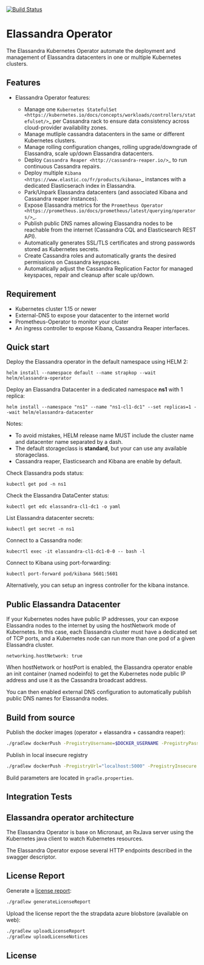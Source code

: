 [![Build Status](https://travis-ci.com/strapdata/strapkop.svg?token=PzEdBQpdXSgcm2zGdxUn&branch=master)](https://travis-ci.com/strapdata/strapkop)

# Elassandra Operator

The Elassandra Kubernetes Operator automate the deployment and management of Elassandra datacenters in one or multiple Kubernetes clusters. 

## Features

* Elassandra Operator features:
  
  * Manage one `Kubernetes StatefulSet <https://kubernetes.io/docs/concepts/workloads/controllers/statefulset/>`_ per Cassandra rack to ensure data consistency across cloud-provider availability zones.
  * Manage mutliple cassandra datacenters in the same or different Kubernetes clusters.
  * Manage rolling configuration changes, rolling upgrade/downgrade of Elassandra, scale up/down Elassandra datacenters.
  * Deploy `Cassandra Reaper <http://cassandra-reaper.io/>`_ to run continuous Cassandra repairs.
  * Deploy multiple `Kibana <https://www.elastic.co/fr/products/kibana>`_ instances with a dedicated Elasticserach index in Elassandra.
  * Park/Unpark Elassandra datacenters (and associated Kibana and Cassandra reaper instances).
  * Expose Elassandra metrics for the `Prometheus Operator <https://prometheus.io/docs/prometheus/latest/querying/operators/>`_.
  * Publish public DNS names allowing Elassandra nodes to be reachable from the internet (Cassandra CQL and Elasticsearch REST API).
  * Automatically generates SSL/TLS certificates and strong passwords stored as Kubernetes secrets.
  * Create Cassandra roles and automatically grants the desired permissions on Cassandra keyspaces.
  * Automatically adjust the Cassandra Replication Factor for managed keyspaces, repair and cleanup after scale up/down.

## Requirement

* Kubernetes cluster 1.15 or newer
* External-DNS to expose your datacenter to the internet world
* Prometheus-Operator to monitor your cluster
* An ingress controller to expose Kibana, Cassandra Reaper interfaces.

## Quick start

Deploy the Elassandra operator in the default namespace using HELM 2:

    helm install --namespace default --name strapkop --wait helm/elassandra-operator

Deploy an Elassandra Datacenter in a dedicated namespace **ns1** with 1 replica:

    helm install --namespace "ns1" --name "ns1-cl1-dc1" --set replicas=1 --wait helm/elassandra-datacenter

Notes:
* To avoid mistakes, HELM release name MUST include the cluster name and datacenter name separated by a dash.
* The default storageclass is **standard**, but your can use any available storageclass.
* Cassandra reaper, Elasticsearch and Kibana are enable by default.

Check Elassandra pods status:

    kubectl get pod -n ns1

Check the Elassandra DataCenter status:

    kubectl get edc elassandra-cl1-dc1 -o yaml

List Elassandra datacenter secrets:

    kubectl get secret -n ns1

Connect to a Cassandra node:

    kubecrtl exec -it elassandra-cl1-dc1-0-0 -- bash -l

Connect to Kibana using port-forwarding:

    kubectl port-forward pod/kibana 5601:5601

Alternatively, you can setup an ingress controller for the kibana instance.

## Public Elassandra Datacenter

If your Kubernetes nodes have public IP addresses, your can expose Elassandra nodes to the internet by using 
the hostNetwork mode of Kubernetes. In this case, each Elassandra cluster must have a dedicated set of TCP ports,
and a Kubernetes node can run more than one pod of a given Elassandra cluster.

    networking.hostNetwork: true

When hostNetwork or hostPort is enabled, the Elassandra operator enable an init container (named nodeinfo) to get 
the Kubernetes node public IP address and use it as the Cassandra broadcast address. 

You can then enabled external DNS configuration to automatically publish public DNS names for Elassandra nodes.

## 

## Build from source

Publish the docker images (operator + elassandra + cassandra reaper):
```bash
./gradlew dockerPush -PregistryUsername=$DOCKER_USERNAME -PregistryPassword=$DOCKER_PASSWORD -PregistryUrl=$DOCKER_URL
```

Publish in local insecure registry
```bash
./gradlew dockerPush -PregistryUrl="localhost:5000" -PregistryInsecure
```

Build parameters are located in `gradle.properties`.

## Integration Tests


## Elassandra operator architecture

The Elassandra Operator is base on Micronaut, an RxJava server using the Kubernetes java client to watch Kubernetes resources.

The Elassandra Operator expose several HTTP endpoints described in the swagger descriptor.



## License Report

Generate a [license report](build/reports/dependency-license/index.html):
```bash
./gradlew generateLicenseReport
```

Upload the license report the the strapdata azure blobstore (available on web):
```bash
./gradlew uploadLicenseReport
./gradlew uploadLicenseNotices
```

## License

